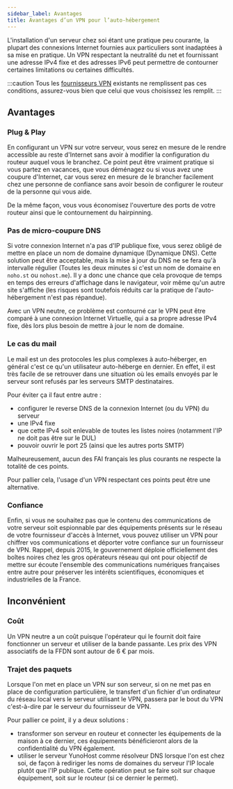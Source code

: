 ```yaml
---
sidebar_label: Avantages
title: Avantages d’un VPN pour l’auto-hébergement
---
```


L'installation d'un serveur chez soi étant une pratique peu courante, la plupart des connexions Internet fournies aux particuliers sont inadaptées à sa mise en pratique. Un VPN respectant la neutralité du net et fournissant une adresse IPv4 fixe et des adresses IPv6 peut permettre de contourner certaines limitations ou certaines difficultés.

:::caution
Tous les [fournisseurs VPN](/install/providers/vpn/) existants ne remplissent pas ces conditions, assurez-vous bien que celui que vous choisissez les remplit.
:::

## Avantages

### Plug & Play

En configurant un VPN sur votre serveur, vous serez en mesure de le rendre accessible au reste d'Internet sans avoir à modifier la configuration du routeur auquel vous le branchez. Ce point peut être vraiment pratique si vous partez en vacances, que vous déménagez ou si vous avez une coupure d'Internet, car vous serez en mesure de le brancher facilement chez une personne de confiance sans avoir besoin de configurer le routeur de la personne qui vous aide.

De la même façon, vous vous économisez l'ouverture des ports de votre routeur ainsi que le contournement du hairpinning.

### Pas de micro-coupure DNS

Si votre connexion Internet n'a pas d'IP publique fixe, vous serez obligé de mettre en place un nom de domaine dynamique (Dynamique DNS). Cette solution peut être acceptable, mais la mise à jour du DNS ne se fera qu'à intervalle régulier (Toutes les deux minutes si c'est un nom de domaine en `noho.st` ou `nohost.me`). Il y a donc une chance que cela provoque de temps en temps des erreurs d'affichage dans le navigateur, voir même qu'un autre site s'affiche (les risques sont toutefois réduits car la pratique de l'auto-hébergement n'est pas répandue).

Avec un VPN neutre, ce problème est contourné car le VPN peut être comparé à une connexion Internet Virtuelle, qui a sa propre adresse IPv4 fixe, dès lors plus besoin de mettre à jour le nom de domaine.

### Le cas du mail

Le mail est un des protocoles les plus complexes à auto-héberger, en général c'est ce qu'un utilisateur auto-héberge en dernier. En effet, il est très facile de se retrouver dans une situation où les emails envoyés par le serveur sont refusés par les serveurs SMTP destinataires.

Pour éviter ça il faut entre autre :

- configurer le reverse DNS de la connexion Internet (ou du VPN) du serveur
- une IPv4 fixe
- que cette IPv4 soit enlevable de toutes les listes noires (notamment l'IP ne doit pas être sur le DUL)
- pouvoir ouvrir le port 25 (ainsi que les autres ports SMTP)

Malheureusement, aucun des FAI français les plus courants ne respecte la totalité de ces points.

Pour pallier cela, l'usage d'un VPN respectant ces points peut être une alternative.

### Confiance

Enfin, si vous ne souhaitez pas que le contenu des communications de votre serveur soit espionnable par des équipements présents sur le réseau de votre fournisseur d'accès à Internet, vous pouvez utiliser un VPN pour chiffrer vos communications et déporter votre confiance sur un fournisseur de VPN. Rappel, depuis 2015, le gouvernement déploie officiellement des boîtes noires chez les gros opérateurs réseau qui ont pour objectif de mettre sur écoute l'ensemble des communications numériques françaises entre autre pour préserver les intérêts scientifiques, économiques et industrielles de la France.

## Inconvénient

### Coût

Un VPN neutre a un coût puisque l'opérateur qui le fournit doit faire fonctionner un serveur et utiliser de la bande passante. Les prix des VPN associatifs de la FFDN sont autour de 6 € par mois.

### Trajet des paquets

Lorsque l'on met en place un VPN sur son serveur, si on ne met pas en place de configuration particulière, le transfert d'un fichier d'un ordinateur du réseau local vers le serveur utilisant le VPN, passera par le bout du VPN c'est-à-dire par le serveur du fournisseur de VPN.

Pour pallier ce point, il y a deux solutions :

- transformer son serveur en routeur et connecter les équipements de la maison à ce dernier, ces équipements bénéficieront alors de la confidentialité du VPN également.
- utiliser le serveur YunoHost comme résolveur DNS lorsque l'on est chez soi, de façon à rediriger les noms de domaines du serveur l'IP locale plutôt que l'IP publique. Cette opération peut se faire soit sur chaque équipement, soit sur le routeur (si ce dernier le permet).

